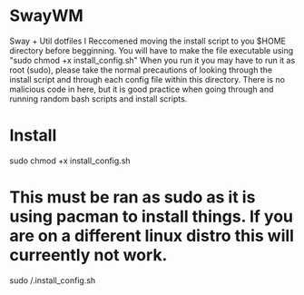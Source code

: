 # SwayWM
Sway + Util dotfiles
I Reccomened moving the install script to you $HOME directory before begginning.
You will have to make the file executable using "sudo chmod +x install_config.sh"
When you run it you may have to run it as root (sudo), please take the normal precautions of looking through the install script and through each config file within this directory. There is no malicious code in here, but it is good practice when going through and running random bash scripts and install scripts.

# Install
sudo chmod +x install_config.sh
# This must be ran as sudo as it is using pacman to install things. If you are on a different linux distro this will curreently not work.
sudo /.install_config.sh
